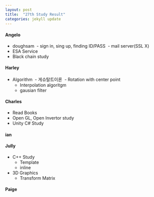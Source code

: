 ```yaml
---
layout: post
title:  "27th Study Result"
categories: jekyll update
---
```


#### Angelo
- doughsam
  - sign in, sing up, finding ID/PASS
  - mail server(SSL X)
- ESA Service
- Black chain study

#### Harley
- Algorithm 
  - 게슈탈트이론
  - Rotation with center point
  - Interpolation algoritgm
  - gausian filter

#### Charles
- Read Books
- Open GL, Open Invertor study
- Unity C# Study

#### ian


#### Jully
- C++ Study
  - Template
  - inline
- 3D Graphics
  - Transform Matrix
  
#### Paige

